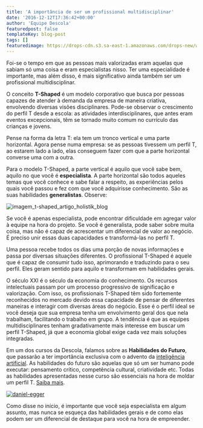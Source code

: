 ```yaml
---
title: 'A importância de ser um profissional multidisciplinar'
date: '2016-12-12T17:36:42+00:00'
author: 'Equipe Descola'
featuredpost: false
templateKey: blog-post
tags: []
featuredimage: https://drops-cdn.s3.sa-east-1.amazonaws.com/drops-new/wp-content/uploads/2016/12/12170928/t-shaped1-150x150.jpg
---
```

Foi-se o tempo em que as pessoas mais valorizadas eram aquelas que sabiam só uma coisa e eram especialistas nisso. Ter uma especialidade é importante, mas além disso, é mais significativo ainda também ser um profissional multidisciplinar.

O conceito **T-Shaped** é um modelo corporativo que busca por pessoas capazes de atender à demanda da empresa de maneira criativa, envolvendo diversas visões disciplinares. Pode-se observar o crescimento do perfil T desde a escola: as atividades interdisciplinares, que antes eram eventos excepcionais, têm se tornado muito comum no currículo das crianças e jovens.

Pense na forma da letra T: ela tem um tronco vertical e uma parte horizontal. Agora pense numa empresa: se as pessoas tivessem um perfil T, ao estarem lado a lado, elas conseguem fazer com que a parte horizontal converse uma com a outra.

Para o modelo T-Shaped, a parte vertical é aquilo que você sabe bem, aquilo no que você é **especialista**. A parte horizontal são todos aqueles temas que você conhece e sabe falar a respeito, as experiências pelos quais você passou e fez com que você adquirisse conhecimento. São as suas habilidades **generalistas**. Observe:

![imagem_t-shaped_artigo_holistik_blog](https://descola.org/drops/wp-content/uploads/2016/12/imagem_t-shaped_artigo_holistik_blog.jpg)

Se você é apenas especialista, pode encontrar dificuldade em agregar valor à equipe na hora do projeto. Se você é generalista, pode saber sobre muita coisa, mas não é capaz de acrescentar um diferencial de valor ao negócio. É preciso unir essas duas capacidades e transformá-las no perfil T.

Uma pessoa recebe todos os dias uma porção de novas informações e passa por diversas situações diferentes. O profissional T-Shaped é aquele que é capaz de consumir tudo isso, aprimorando e traduzindo para o seu perfil. Eles geram sentido para aquilo e transformam em habilidades gerais.

O século XXI é o século da economia do conhecimento. Os recursos intelectuais passam por um processo progressivo de significação e valorização. Com isso, os profissionais T-Shaped têm sido fortemente reconhecidos no mercado devido essa capacidade de pensar de diferentes maneiras e interagir com diversas áreas do negócio. Esse é o perfil ideal se você deseja que sua empresa tenha um envolvimento geral dos que nela trabalham, facilitando o trabalho em grupo. A tendência é que as equipes multidisciplinares tenham gradativamente mais interesse em buscar um perfil T-Shaped, já que a economia global exige cada vez mais soluções integradas.

Em um dos cursos da Descola, falamos sobre as **Habilidades do Futuro**, que passarão a ter importância exclusiva com o advento da [inteligência artificial](https://descola.org/drops/homens-x-maquinas-voce-esta-preparado/). As habilidades do futuro são aquelas que só um ser humano pode executar: pensamento crítico, competência cultural, criatividade etc. Todas as habilidades apresentadas nesse curso são essenciais na hora de moldar um perfil T. [Saiba mais](https://descola.org/curso/habilidades-do-futuro).

[![daniel-egger](https://descola.org/drops/wp-content/uploads/2016/12/daniel-egger-1024x465.png)](https://descola.org/curso/habilidades-do-futuro)

Como disse no início, é importante que você seja especialista em algum assunto, mas nunca se esqueça das habilidades gerais e de como elas podem ser um diferencial de destaque para você na hora de empreender.